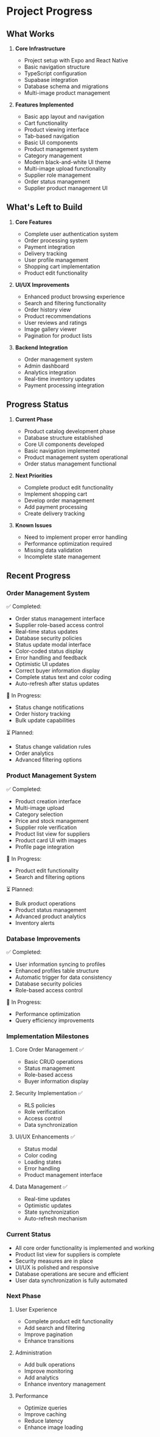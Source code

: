 # Project Progress

## What Works
1. **Core Infrastructure**
   - Project setup with Expo and React Native
   - Basic navigation structure
   - TypeScript configuration
   - Supabase integration
   - Database schema and migrations
   - Multi-image product management

2. **Features Implemented**
   - Basic app layout and navigation
   - Cart functionality
   - Product viewing interface
   - Tab-based navigation
   - Basic UI components
   - Product management system
   - Category management
   - Modern black-and-white UI theme
   - Multi-image upload functionality
   - Supplier role management
   - Order status management
   - Supplier product management UI

## What's Left to Build
1. **Core Features**
   - Complete user authentication system
   - Order processing system
   - Payment integration
   - Delivery tracking
   - User profile management
   - Shopping cart implementation
   - Product edit functionality

2. **UI/UX Improvements**
   - Enhanced product browsing experience
   - Search and filtering functionality
   - Order history view
   - Product recommendations
   - User reviews and ratings
   - Image gallery viewer
   - Pagination for product lists

3. **Backend Integration**
   - Order management system
   - Admin dashboard
   - Analytics integration
   - Real-time inventory updates
   - Payment processing integration

## Progress Status
1. **Current Phase**
   - Product catalog development phase
   - Database structure established
   - Core UI components developed
   - Basic navigation implemented
   - Product management system operational
   - Order status management functional

2. **Next Priorities**
   - Complete product edit functionality
   - Implement shopping cart
   - Develop order management
   - Add payment processing
   - Create delivery tracking

3. **Known Issues**
   - Need to implement proper error handling
   - Performance optimization required
   - Missing data validation
   - Incomplete state management

## Recent Progress

### Order Management System
✅ Completed:
- Order status management interface
- Supplier role-based access control
- Real-time status updates
- Database security policies
- Status update modal interface
- Color-coded status display
- Error handling and feedback
- Optimistic UI updates
- Correct buyer information display
- Complete status text and color coding
- Auto-refresh after status updates

🔄 In Progress:
- Status change notifications
- Order history tracking
- Bulk update capabilities

⏳ Planned:
- Status change validation rules
- Order analytics
- Advanced filtering options

### Product Management System
✅ Completed:
- Product creation interface
- Multi-image upload
- Category selection
- Price and stock management
- Supplier role verification
- Product list view for suppliers
- Product card UI with images
- Profile page integration

🔄 In Progress:
- Product edit functionality
- Search and filtering options

⏳ Planned:
- Bulk product operations
- Product status management
- Advanced product analytics
- Inventory alerts

### Database Improvements
✅ Completed:
- User information syncing to profiles
- Enhanced profiles table structure
- Automatic trigger for data consistency
- Database security policies
- Role-based access control

🔄 In Progress:
- Performance optimization
- Query efficiency improvements

### Implementation Milestones
1. Core Order Management ✅
   - Basic CRUD operations
   - Status management
   - Role-based access
   - Buyer information display

2. Security Implementation ✅
   - RLS policies
   - Role verification
   - Access control
   - Data synchronization

3. UI/UX Enhancements ✅
   - Status modal
   - Color coding
   - Loading states
   - Error handling
   - Product management interface

4. Data Management ✅
   - Real-time updates
   - Optimistic updates
   - State synchronization
   - Auto-refresh mechanism

### Current Status
- All core order functionality is implemented and working
- Product list view for suppliers is complete
- Security measures are in place
- UI/UX is polished and responsive
- Database operations are secure and efficient
- User data synchronization is fully automated

### Next Phase
1. User Experience
   - Complete product edit functionality
   - Add search and filtering
   - Improve pagination
   - Enhance transitions

2. Administration
   - Add bulk operations
   - Improve monitoring
   - Add analytics
   - Enhance inventory management

3. Performance
   - Optimize queries
   - Improve caching
   - Reduce latency
   - Enhance image loading 
